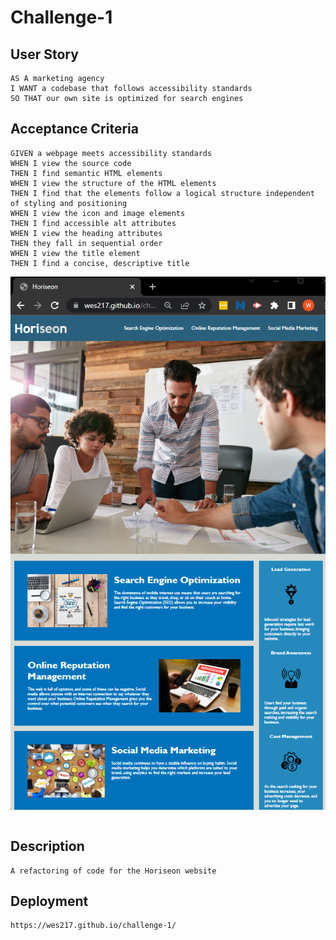 # Challenge-1

## User Story

```
AS A marketing agency
I WANT a codebase that follows accessibility standards
SO THAT our own site is optimized for search engines
```

## Acceptance Criteria

```
GIVEN a webpage meets accessibility standards
WHEN I view the source code
THEN I find semantic HTML elements
WHEN I view the structure of the HTML elements
THEN I find that the elements follow a logical structure independent of styling and positioning
WHEN I view the icon and image elements
THEN I find accessible alt attributes
WHEN I view the heading attributes
THEN they fall in sequential order
WHEN I view the title element
THEN I find a concise, descriptive title
```
![Horiseon](assets\images\Horiseon.png)
```
```

## Description

```
A refactoring of code for the Horiseon website

```

## Deployment

```
https://wes217.github.io/challenge-1/

